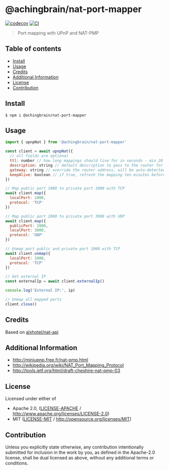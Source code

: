 # @achingbrain/nat-port-mapper <!-- omit in toc -->

[![codecov](https://img.shields.io/codecov/c/github/achingbrain/nat-port-mapper.svg?style=flat-square)](https://codecov.io/gh/achingbrain/nat-port-mapper)
[![CI](https://img.shields.io/github/actions/workflow/status/achingbrain/nat-port-mapper/js-test-and-release.yml?branch=master\&style=flat-square)](https://github.com/achingbrain/nat-port-mapper/actions/workflows/js-test-and-release.yml?query=branch%3Amaster)

> Port mapping with UPnP and NAT-PMP

## Table of contents <!-- omit in toc -->

- [Install](#install)
- [Usage](#usage)
- [Credits](#credits)
- [Additional Information](#additional-information)
- [License](#license)
- [Contribution](#contribution)

## Install

```console
$ npm i @achingbrain/nat-port-mapper
```

## Usage

```js
import { upnpNat } from '@achingbrain/nat-port-mapper'

const client = await upnpNat({
  // all fields are optional
  ttl: number // how long mappings should live for in seconds - min 20 minutes, default 2 hours
  description: string // default description to pass to the router for a mapped port
  gateway: string // override the router address, will be auto-detected if not set
  keepAlive: boolean // if true, refresh the mapping ten minutes before the ttl is reached, default true
})

// Map public port 1000 to private port 1000 with TCP
await client.map({
  localPort: 1000,
  protocol: 'TCP'
})

// Map public port 2000 to private port 3000 with UDP
await client.map({
  publicPort: 2000,
  localPort: 3000,
  protocol: 'UDP'
})

// Unmap port public and private port 1000 with TCP
await client.unmap({
  localPort: 1000,
  protocol: 'TCP'
})

// Get external IP
const externalIp = await client.externalIp()

console.log('External IP:', ip)

// Unmap all mapped ports
client.close()
```

## Credits

Based on [alxhotel/nat-api](https://github.com/alxhotel/nat-api)

## Additional Information

- <http://miniupnp.free.fr/nat-pmp.html>
- <http://wikipedia.org/wiki/NAT_Port_Mapping_Protocol>
- <http://tools.ietf.org/html/draft-cheshire-nat-pmp-03>

## License

Licensed under either of

- Apache 2.0, ([LICENSE-APACHE](LICENSE-APACHE) / <http://www.apache.org/licenses/LICENSE-2.0>)
- MIT ([LICENSE-MIT](LICENSE-MIT) / <http://opensource.org/licenses/MIT>)

## Contribution

Unless you explicitly state otherwise, any contribution intentionally submitted for inclusion in the work by you, as defined in the Apache-2.0 license, shall be dual licensed as above, without any additional terms or conditions.
